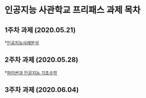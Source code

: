 # 인공지능 사관학교 프리패스 과제 목차

## 1주차 과제 (2020.05.21)

*[인공지능사례분석](https://github.com/GimSieun/coding/blob/master/1%EC%A3%BC%EC%B0%A8.ipynb)


## 2주차 과제 (2020.05.28)
*[파이썬과 인공지능 기초수학](https://github.com/GimSieun/coding/blob/master/2%EC%A3%BC%EC%B0%A8.ipynb)

## 3주차 과제 (2020.06.04)
